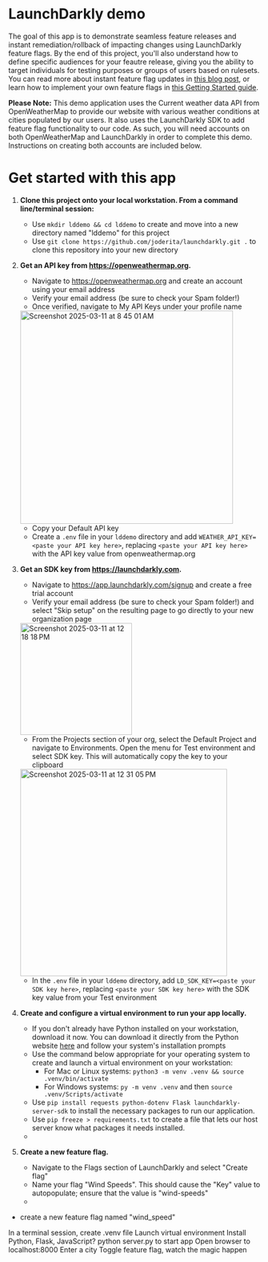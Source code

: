 # LaunchDarkly demo
The goal of this app is to demonstrate seamless feature releases and instant remediation/rollback of impacting changes using LaunchDarkly feature flags. By the end of this project, you'll also understand how to define specific audiences for your feautre release, giving you the ability to target individuals for testing purposes or groups of users based on rulesets. You can read more about instant feature flag updates in [this blog post](https://launchdarkly.com/blog/how-near-instant-feature-flag-updates-ensure-your-app/), or learn how to implement your own feature flags in [this Getting Started guide](https://app.launchdarkly.com/projects/default/get-started?env=test&selected-env=test).

**Please Note:** This demo application uses the Current weather data API from OpenWeatherMap to provide our website with various weather conditions at cities populated by our users. It also uses the LaunchDarkly SDK to add feature flag functionality to our code. As such, you will need accounts on both OpenWeatherMap and LaunchDarkly in order to complete this demo. Instructions on creating both accounts are included below. 

# Get started with this app
1. **Clone this project onto your local workstation. From a command line/terminal session:**
   * Use `mkdir lddemo && cd lddemo` to create and move into a new directory named "lddemo" for this project 
   * Use `git clone https://github.com/joderita/launchdarkly.git .` to clone this repository into your new directory
2. **Get an API key from https://openweathermap.org.**
   * Navigate to https://openweathermap.org and create an account using your email address
   * Verify your email address (be sure to check your Spam folder!)
   * Once verified, navigate to My API Keys under your profile name
    <img width="425" alt="Screenshot 2025-03-11 at 8 45 01 AM" src="https://github.com/user-attachments/assets/b1b95ac9-aa5e-4dba-bfee-a15d9150b702" />

   * Copy your Default API key
   * Create a `.env` file in your `lddemo` directory and add `WEATHER_API_KEY=<paste your API key here>`, replacing `<paste your API key here>` with the API key value from openweathermap.org
3. **Get an SDK key from https://launchdarkly.com.**
   * Navigate to https://app.launchdarkly.com/signup and create a free trial account
   * Verify your email address (be sure to check your Spam folder!) and select "Skip setup" on the resulting page to go directly to your new organization page
   <img width="223" alt="Screenshot 2025-03-11 at 12 18 18 PM" src="https://github.com/user-attachments/assets/167ebbd8-37b0-4f45-a87a-da18008303bd" />

   * From the Projects section of your org, select the Default Project and navigate to Environments. Open the menu for Test environment and select SDK key. This will automatically copy the key to your clipboard
   <img width="413" alt="Screenshot 2025-03-11 at 12 31 05 PM" src="https://github.com/user-attachments/assets/c99dbee1-b765-43ee-a771-a0604d5b7a6f" />

   * In the `.env` file in your `lddemo` directory, add `LD_SDK_KEY=<paste your SDK key here>`, replacing `<paste your SDK key here>` with the SDK key value from your Test environment
4. **Create and configure a virtual environment to run your app locally.**
   * If you don't already have Python installed on your workstation, download it now. You can download it directly from the Python website [here](https://www.python.org/downloads/) and follow your system's installation prompts
   * Use the command below appropriate for your operating system to create and launch a virtual environment on your workstation:
     * For Mac or Linux systems: `python3 -m venv .venv && source .venv/bin/activate`
     * For Windows systems: `py -m venv .venv` and then `source .venv/Scripts/activate`
   * Use `pip install requests python-dotenv Flask launchdarkly-server-sdk` to install the necessary packages to run our application.
   * Use `pip freeze > requirements.txt` to create a file that lets our host server know what packages it needs installed.
   * 




4. **Create a new feature flag.**
   * Navigate to the Flags section of LaunchDarkly and select "Create flag"
   * Name your flag "Wind Speeds". This should cause the "Key" value to autopopulate; ensure that the value is "wind-speeds"
   * 


* create a new feature flag named "wind_speed"

In a terminal session, create .venv file
Launch virtual environment
Install Python, Flask, JavaScript?
python server.py to start app
Open browser to localhost:8000
Enter a city
Toggle feature flag, watch the magic happen

